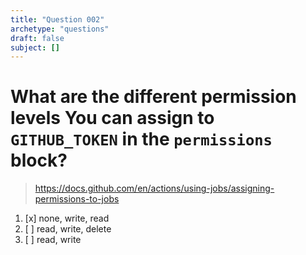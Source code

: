 ```yaml
---
title: "Question 002"
archetype: "questions"
draft: false
subject: []
---
```


# What are the different permission levels You can assign to `GITHUB_TOKEN` in the `permissions` block?

> https://docs.github.com/en/actions/using-jobs/assigning-permissions-to-jobs

1. [x] none, write, read
1. [ ] read, write, delete
1. [ ] read, write
